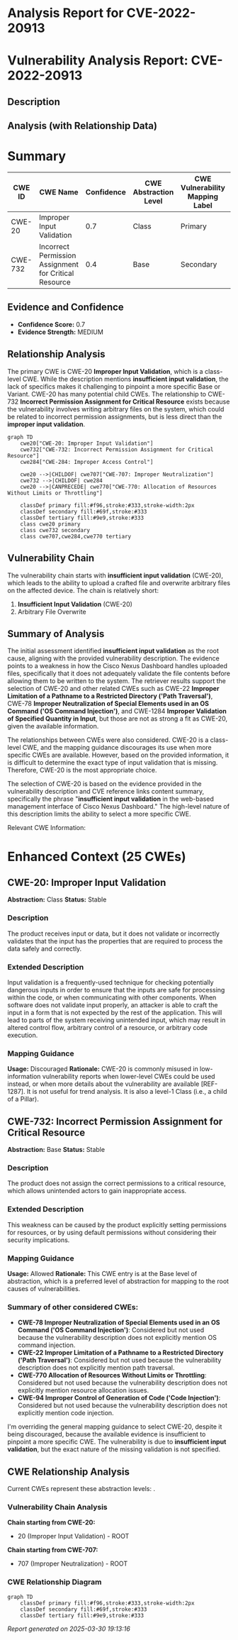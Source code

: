 # Analysis Report for CVE-2022-20913

# Vulnerability Analysis Report: CVE-2022-20913

## Description



## Analysis (with Relationship Data)

# Summary
| CWE ID    | CWE Name                                                                                                                   | Confidence | CWE Abstraction Level | CWE Vulnerability Mapping Label | CWE-Vulnerability Mapping Notes |
| --------- | -------------------------------------------------------------------------------------------------------------------------- | ---------- | ----------------------- | ------------------------------- | ------------------------------- |
| CWE-20    | Improper Input Validation                                                                                                   | 0.7        | Class                   | Primary                         | Discouraged                    |
| CWE-732   | Incorrect Permission Assignment for Critical Resource | 0.4        | Base                   | Secondary                      | Discouraged                    |

## Evidence and Confidence

*   **Confidence Score:** 0.7
*   **Evidence Strength:** MEDIUM

## Relationship Analysis
The primary CWE is CWE-20 **Improper Input Validation**, which is a class-level CWE. While the description mentions **insufficient input validation**, the lack of specifics makes it challenging to pinpoint a more specific Base or Variant. CWE-20 has many potential child CWEs. The relationship to CWE-732 **Incorrect Permission Assignment for Critical Resource** exists because the vulnerability involves writing arbitrary files on the system, which could be related to incorrect permission assignments, but is less direct than the **improper input validation**.

```mermaid
graph TD
    cwe20["CWE-20: Improper Input Validation"]
    cwe732["CWE-732: Incorrect Permission Assignment for Critical Resource"]
    cwe284["CWE-284: Improper Access Control"]

    cwe20 -->|CHILDOF| cwe707["CWE-707: Improper Neutralization"]
    cwe732 -->|CHILDOF| cwe284
    cwe20 -->|CANPRECEDE| cwe770["CWE-770: Allocation of Resources Without Limits or Throttling"]
    
    classDef primary fill:#f96,stroke:#333,stroke-width:2px
    classDef secondary fill:#69f,stroke:#333
    classDef tertiary fill:#9e9,stroke:#333
    class cwe20 primary
    class cwe732 secondary
    class cwe707,cwe284,cwe770 tertiary
```

## Vulnerability Chain
The vulnerability chain starts with **insufficient input validation** (CWE-20), which leads to the ability to upload a crafted file and overwrite arbitrary files on the affected device. The chain is relatively short:

1.  **Insufficient Input Validation** (CWE-20)
2.  Arbitrary File Overwrite

## Summary of Analysis
The initial assessment identified **insufficient input validation** as the root cause, aligning with the provided vulnerability description. The evidence points to a weakness in how the Cisco Nexus Dashboard handles uploaded files, specifically that it does not adequately validate the file contents before allowing them to be written to the system. The retriever results support the selection of CWE-20 and other related CWEs such as CWE-22 **Improper Limitation of a Pathname to a Restricted Directory ('Path Traversal')**, CWE-78 **Improper Neutralization of Special Elements used in an OS Command ('OS Command Injection')**, and CWE-1284 **Improper Validation of Specified Quantity in Input**, but those are not as strong a fit as CWE-20, given the available information.

The relationships between CWEs were also considered. CWE-20 is a class-level CWE, and the mapping guidance discourages its use when more specific CWEs are available. However, based on the provided information, it is difficult to determine the exact type of input validation that is missing. Therefore, CWE-20 is the most appropriate choice.

The selection of CWE-20 is based on the evidence provided in the vulnerability description and CVE reference links content summary, specifically the phrase "**insufficient input validation** in the web-based management interface of Cisco Nexus Dashboard." The high-level nature of this description limits the ability to select a more specific CWE.

Relevant CWE Information:

# Enhanced Context (25 CWEs)

## CWE-20: Improper Input Validation
**Abstraction:** Class
**Status:** Stable

### Description
The product receives input or data, but it does
        not validate or incorrectly validates that the input has the
        properties that are required to process the data safely and
        correctly.

### Extended Description
Input validation is a frequently-used technique for checking potentially dangerous inputs in order to ensure that the inputs are safe for processing within the code, or when communicating with other components. When software does not validate input properly, an attacker is able to craft the input in a form that is not expected by the rest of the application. This will lead to parts of the system receiving unintended input, which may result in altered control flow, arbitrary control of a resource, or arbitrary code execution.

### Mapping Guidance
**Usage:** Discouraged
**Rationale:** CWE-20 is commonly misused in low-information vulnerability reports when lower-level CWEs could be used instead, or when more details about the vulnerability are available [REF-1287]. It is not useful for trend analysis. It is also a level-1 Class (i.e., a child of a Pillar).

## CWE-732: Incorrect Permission Assignment for Critical Resource
**Abstraction:** Base
**Status:** Stable

### Description
The product does not assign the correct permissions to a critical resource, which allows unintended actors to gain inappropriate access.

### Extended Description
This weakness can be caused by the product explicitly setting permissions for resources, or by using default permissions without considering their security implications.

### Mapping Guidance
**Usage:** Allowed
**Rationale:** This CWE entry is at the Base level of abstraction, which is a preferred level of abstraction for mapping to the root causes of vulnerabilities.

### Summary of other considered CWEs:

*   **CWE-78 Improper Neutralization of Special Elements used in an OS Command ('OS Command Injection')**: Considered but not used because the vulnerability description does not explicitly mention OS command injection.
*   **CWE-22 Improper Limitation of a Pathname to a Restricted Directory ('Path Traversal')**: Considered but not used because the vulnerability description does not explicitly mention path traversal.
*   **CWE-770 Allocation of Resources Without Limits or Throttling**: Considered but not used because the vulnerability description does not explicitly mention resource allocation issues.
*   **CWE-94 Improper Control of Generation of Code ('Code Injection')**: Considered but not used because the vulnerability description does not explicitly mention code injection.

I'm overriding the general mapping guidance to select CWE-20, despite it being discouraged, because the available evidence is insufficient to pinpoint a more specific CWE. The vulnerability is due to **insufficient input validation**, but the exact nature of the missing validation is not specified.


## CWE Relationship Analysis

Current CWEs represent these abstraction levels: .


### Vulnerability Chain Analysis

**Chain starting from CWE-20:**
- 20 (Improper Input Validation) - ROOT


**Chain starting from CWE-707:**
- 707 (Improper Neutralization) - ROOT



### CWE Relationship Diagram

```mermaid
graph TD
    classDef primary fill:#f96,stroke:#333,stroke-width:2px
    classDef secondary fill:#69f,stroke:#333
    classDef tertiary fill:#9e9,stroke:#333
```



*Report generated on 2025-03-30 19:13:16*
